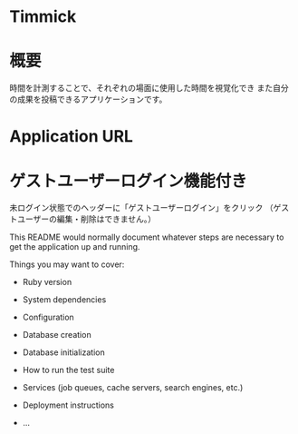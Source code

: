 # Timmick
# 概要
時間を計測することで、それぞれの場面に使用した時間を視覚化でき
また自分の成果を投稿できるアプリケーションです。

# Application URL

# ゲストユーザーログイン機能付き
未ログイン状態でのヘッダーに「ゲストユーザーログイン」をクリック
（ゲストユーザーの編集・削除はできません。）

This README would normally document whatever steps are necessary to get the
application up and running.

Things you may want to cover:

* Ruby version

* System dependencies

* Configuration

* Database creation

* Database initialization

* How to run the test suite

* Services (job queues, cache servers, search engines, etc.)

* Deployment instructions

* ...
